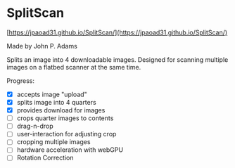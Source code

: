 # SplitScan

[https://jpaoad31.github.io/SplitScan/](https://jpaoad31.github.io/SplitScan/)

Made by John P. Adams

Splits an image into 4 downloadable images. Designed for scanning multiple images on a flatbed scanner at the same time.

Progress:

- [x] accepts image "upload"
- [x] splits image into 4 quarters
- [x] provides download for images
- [ ] crops quarter images to contents
- [ ] drag-n-drop
- [ ] user-interaction for adjusting crop
- [ ] cropping multiple images
- [ ] hardware acceleration with webGPU
- [ ] Rotation Correction